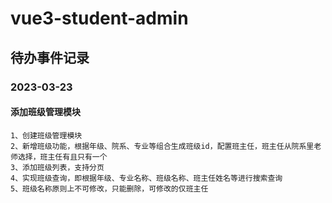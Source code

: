 # vue3-student-admin

## 待办事件记录

### 2023-03-23
#### 添加班级管理模块
```
1、创建班级管理模块
2、新增班级功能，根据年级、院系、专业等组合生成班级id，配置班主任，班主任从院系里老师选择，班主任有且只有一个
3、添加班级列表，支持分页
4、实现班级查询，即根据年级、专业名称、班级名称、班主任姓名等进行搜索查询
5、班级名称原则上不可修改，只能删除，可修改的仅班主任
```
